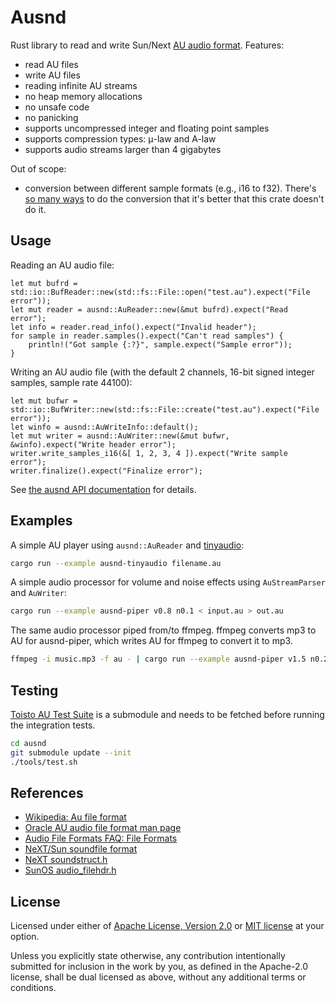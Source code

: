 # Ausnd

Rust library to read and write
Sun/Next [AU audio format](https://en.wikipedia.org/wiki/Au_file_format).
Features:

 - read AU files
 - write AU files
 - reading infinite AU streams
 - no heap memory allocations
 - no unsafe code
 - no panicking
 - supports uncompressed integer and floating point samples
 - supports compression types: μ-law and A-law
 - supports audio streams larger than 4 gigabytes

Out of scope:

 - conversion between different sample formats (e.g., i16 to f32). There's
   [so many ways](http://blog.bjornroche.com/2009/12/int-float-int-its-jungle-out-there.html)
   to do the conversion that it's better that this crate doesn't do it.

## Usage

Reading an AU audio file:

```rust, no_run
let mut bufrd = std::io::BufReader::new(std::fs::File::open("test.au").expect("File error"));
let mut reader = ausnd::AuReader::new(&mut bufrd).expect("Read error");
let info = reader.read_info().expect("Invalid header");
for sample in reader.samples().expect("Can't read samples") {
    println!("Got sample {:?}", sample.expect("Sample error"));
}
```

Writing an AU audio file (with the default 2 channels, 16-bit signed integer samples,
sample rate 44100):

```rust, no_run
let mut bufwr = std::io::BufWriter::new(std::fs::File::create("test.au").expect("File error"));
let winfo = ausnd::AuWriteInfo::default();
let mut writer = ausnd::AuWriter::new(&mut bufwr, &winfo).expect("Write header error");
writer.write_samples_i16(&[ 1, 2, 3, 4 ]).expect("Write sample error");
writer.finalize().expect("Finalize error");
```

See [the ausnd API documentation](https://docs.rs/ausnd/) for details.

## Examples

A simple AU player using `ausnd::AuReader` and [tinyaudio](https://crates.io/crates/tinyaudio):

```sh
cargo run --example ausnd-tinyaudio filename.au
```

A simple audio processor for volume and noise effects using `AuStreamParser` and `AuWriter`:

```sh
cargo run --example ausnd-piper v0.8 n0.1 < input.au > out.au
```

The same audio processor piped from/to ffmpeg. ffmpeg converts mp3 to AU for ausnd-piper,
which writes AU for ffmpeg to convert it to mp3.

```sh
ffmpeg -i music.mp3 -f au - | cargo run --example ausnd-piper v1.5 n0.2 | ffmpeg -i - -y out.mp3
```

## Testing

[Toisto AU Test Suite](https://github.com/karip/toisto-au-test-suite) is a submodule and
needs to be fetched before running the integration tests.

```sh
cd ausnd
git submodule update --init
./tools/test.sh
```

## References

 - [Wikipedia: Au file format](https://en.wikipedia.org/wiki/Au_file_format)
 - [Oracle AU audio file format man page](https://docs.oracle.com/cd/E36784_01/html/E36882/au-4.html)
 - [Audio File Formats FAQ: File Formats](https://web.archive.org/web/20230223152815/https://sox.sourceforge.net/AudioFormats-11.html#ss11.2)
 - [NeXT/Sun soundfile format](http://soundfile.sapp.org/doc/NextFormat/)
 - [NeXT soundstruct.h](https://github.com/johnsonjh/NeXTDSP/blob/26d2b31a6fb4bc16d55ebe17824cd2d6f9edfc7b/sound-33/soundstruct.h#L4)
 - [SunOS audio_filehdr.h](https://github.com/Arquivotheca/SunOS-4.1.3/blob/413/demo/SOUND/multimedia/audio_filehdr.h)

## License

Licensed under either of <a href="LICENSE-APACHE">Apache License, Version
2.0</a> or <a href="LICENSE-MIT">MIT license</a> at your option.

Unless you explicitly state otherwise, any contribution intentionally submitted
for inclusion in the work by you, as defined in the Apache-2.0 license, shall be
dual licensed as above, without any additional terms or conditions.
